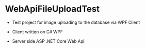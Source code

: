# WebApiFileUploadTest
- Test project for image uploading to the database via WPF Client

- Client written on C# WPF

- Server side ASP .NET Core Web Api 
